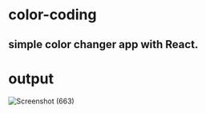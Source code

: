 # color-coding
## simple color changer app with React.
# output
![Screenshot (663)](https://user-images.githubusercontent.com/77424241/215052172-e9112c46-7bbe-49b2-bc79-a9874d98eabe.png)

